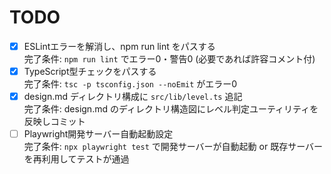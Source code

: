 # TODO

- [x] ESLintエラーを解消し、npm run lint をパスする  
       完了条件: `npm run lint` でエラー0・警告0 (必要であれば許容コメント付)
- [x] TypeScript型チェックをパスする  
       完了条件: `tsc -p tsconfig.json --noEmit` がエラー0
- [x] design.md ディレクトリ構成に `src/lib/level.ts` 追記  
       完了条件: design.md のディレクトリ構造図にレベル判定ユーティリティを反映しコミット
- [ ] Playwright開発サーバー自動起動設定  
       完了条件: `npx playwright test` で開発サーバーが自動起動 or 既存サーバーを再利用してテストが通過
